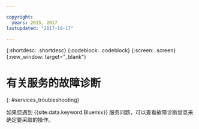 ```yaml
---

copyright:
  years: 2015, 2017
lastupdated: "2017-10-17"  

---
```


{:shortdesc: .shortdesc}
{:codeblock: .codeblock}
{:screen: .screen}
{:new_window: target="_blank"}

# 有关服务的故障诊断
{: #services_troubleshooting}

如果您遇到 {{site.data.keyword.Bluemix}} 服务问题，可以查看故障诊断信息来确定要采取的操作。

